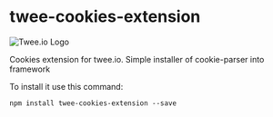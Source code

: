 # twee-cookies-extension

![Twee.io Logo](https://s3.eu-central-1.amazonaws.com/meshin/public/twee.io.png)

Cookies extension for twee.io. Simple installer of cookie-parser into framework

To install it use this command:

```
npm install twee-cookies-extension --save
```
